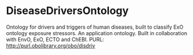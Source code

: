 # DiseaseDriversOntology
Ontology for drivers and triggers of human diseases, built to classify ExO ontology exposure stressors. An application ontology. Built in collaboration with EnvO, ExO, ECTO and ChEBI. 
PURL: http://purl.obolibrary.org/obo/disdriv
